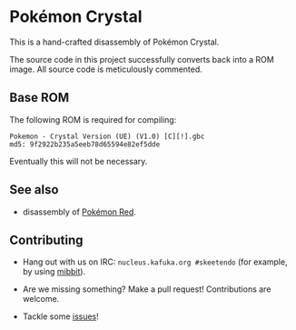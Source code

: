 # Pokémon Crystal

This is a hand-crafted disassembly of Pokémon Crystal.

The source code in this project successfully converts back into a ROM image. All source code is meticulously commented.


## Base ROM

The following ROM is required for compiling:

```
Pokemon - Crystal Version (UE) (V1.0) [C][!].gbc
md5: 9f2922b235a5eeb78d65594e82ef5dde
```

Eventually this will not be necessary.


## See also

* disassembly of [Pokémon Red](http://bitbucket.org/iimarckus/pokered).


## Contributing

* Hang out with us on IRC: `nucleus.kafuka.org #skeetendo` (for example, by
using [mibbit](http://chat.mibbit.com/)).

* Are we missing something? Make a pull request! Contributions are welcome.

* Tackle some [issues](https://github.com/kanzure/pokecrystal/issues)!
